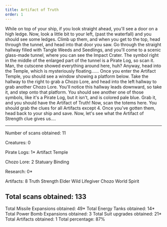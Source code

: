 ```yaml
---
title: Artifact of Truth
order: 1
---
```




While on top of your ship, if you look straight ahead, you'll see a door on a
high ledge. Now, look a little bit to your left, (past the waterfall) and you
should see some ledges. Climb up them, and when you get to the top, head
through the tunnel, and head into that door you saw. Go through the straight
hallway filled with Tangle Weeds and Seedlings, and you'll come to a scenic
glass-made tunnel, where you can see the Impact Crater. The symbol right in the
middle of the enlarged part of the tunnel is a Pirate Log, so scan it. Man, the
cutscene showed everything around here, huh? Anyway, head into the Temple,
which is mysteriously floating...... Once you enter the Artifact Temple, you
should see a window showing a platform below. Take the hallway to the right to
grab a Chozo Lore, and head into the left hallway to grab another Chozo Lore.
You'll notice this hallway leads downward, so take it, and step onto that
platform. You should see another one of those symbols, like it's a Pirate Log,
but it isn't, and is colored pale blue. Grab it, and you should have the
Artifact of Truth! Now, scan the totems here. You should grab the clues for all
Artifacts except 4. Once you've gotten them, head back to your ship and save.
Now, let's see what the Artifact of Strength clue gives us....

-------------------------
Number of scans obtained: 11

Creatures: 0

Pirate Logs: 1*
Artifact Temple

Chozo Lore: 2
Statuary
Binding

Research: 0*

Artifacts: 8
Truth
Strength
Elder
Wild
Lifegiver
Chozo
World
Spirit

Total scans obtained: 133
-------------------------

Total Missile Expansions obtained: 49*
Total Energy Tanks obtained: 14*
Total Power Bomb Expansions obtained: 3
Total Suit upgrades obtained: 21*
Total Artifacts obtained: 1
Total percentage: 87%


